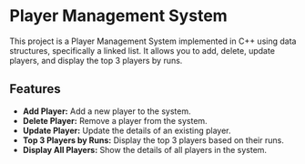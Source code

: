 # Player Management System

This project is a Player Management System implemented in C++ using data structures, specifically a linked list. It allows you to add, delete, update players, and display the top 3 players by runs.

## Features

- **Add Player:** Add a new player to the system.
- **Delete Player:** Remove a player from the system.
- **Update Player:** Update the details of an existing player.
- **Top 3 Players by Runs:** Display the top 3 players based on their runs.
- **Display All Players:** Show the details of all players in the system.
